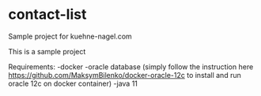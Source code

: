 # contact-list
Sample project for kuehne-nagel.com

This is a sample project

Requirements:
-docker
-oracle database (simply follow the instruction here https://github.com/MaksymBilenko/docker-oracle-12c to install and run oracle 12c on docker container)
-java 11
